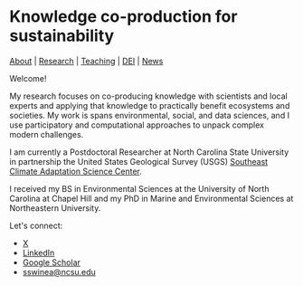 # Knowledge co-production for sustainability
[About](https://shswinea.github.io/) | [Research](/research.md) | [Teaching](/teaching.md) | [DEI](/dei.md) | [News](/news.md)

Welcome!

My research focuses on co-producing knowledge with scientists and local experts and applying that knowledge to practically benefit ecosystems and societies. My work is spans environmental, social, and data sciences, and I use participatory and computational approaches to unpack complex modern challenges.

I am currently a Postdoctoral Researcher at North Carolina State University in partnership the United States Geological Survey (USGS) [Southeast Climate Adaptation Science Center](https://secasc.ncsu.edu/).

I received my BS in Environmental Sciences at the University of North Carolina at Chapel Hill and my PhD in Marine and Environmental Sciences at Northeastern University.

Let's connect: 
- [X](https://x.com/savannahswinea)
- [LinkedIn](https://www.linkedin.com/in/savannahswinea/)
- [Google Scholar](https://scholar.google.com/citations?user=f3GTzVIAAAAJ&hl=en)
- sswinea@ncsu.edu